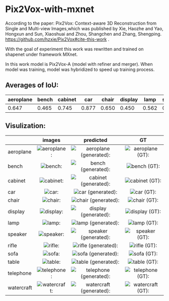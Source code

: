 # Pix2Vox-with-mxnet
According to the paper: Pix2Vox: Context-aware 3D Reconstruction from Single and Multi-view Images,which was published by Xie, Haozhe and Yao, Hongxun and Sun, Xiaoshuai and Zhou, Shangchen and Zhang, Shengping. https://github.com/hzxie/Pix2Vox#cite-this-work .

With the goal of experiment this work was rewritten and trained on shapenet under framework MXnet.

In this work model is Pix2Vox-A (model with refiner and merger).
When model was training, model was hybridized to speed up training process.

## Averages of IoU:
aeroplane | bench | cabinet | car | chair | display | lamp | speaker | rifle | sofa | table | telephone | watercraft | average
------------ | -------------| -------------| -------------| -------------| -------------| -------------| -------------| -------------| -------------| -------------| -------------| -------------| -------------
0.647 | 0.465 | 0.745 | 0.877 | 0.650 | 0.450 | 0.562 | 0.746 | 0.522 | 0.702 | 0.540 | 0.717 | 0.559 | 0.629

## Visulization:
|          | images | predicted | GT  |
|----------|:----:|:---:|:---:|
aeroplane | ![aeroplane:](https://github.com/huzhouxiang/Pix2Vox-with-mxnet/blob/master/visualized%20results%20of%20prediction/aeroplane/00.png)| ![aeroplane (generated):](https://github.com/huzhouxiang/Pix2Vox-with-mxnet/blob/master/visualized%20results%20of%20prediction/aeroplane/voxels-000011.png)| ![aeroplane (GT):](https://github.com/huzhouxiang/Pix2Vox-with-mxnet/blob/master/visualized%20results%20of%20prediction/aeroplane/voxels-000022.png)|
bench | ![bench:](https://github.com/huzhouxiang/Pix2Vox-with-mxnet/blob/master/visualized%20results%20of%20prediction/bench/00.png)| ![bench (generated):](https://github.com/huzhouxiang/Pix2Vox-with-mxnet/blob/master/visualized%20results%20of%20prediction/bench/voxels-000011.png)| ![bench (GT):](https://github.com/huzhouxiang/Pix2Vox-with-mxnet/blob/master/visualized%20results%20of%20prediction/bench/voxels-000022.png)|
cabinet | ![cabinet:](https://github.com/huzhouxiang/Pix2Vox-with-mxnet/blob/master/visualized%20results%20of%20prediction/cabinet/00.png)| ![cabinet (generated):](https://github.com/huzhouxiang/Pix2Vox-with-mxnet/blob/master/visualized%20results%20of%20prediction/cabinet/voxels-000011.png)| ![cabinet (GT):](https://github.com/huzhouxiang/Pix2Vox-with-mxnet/blob/master/visualized%20results%20of%20prediction/cabinet/voxels-000022.png)|
car | ![car:](https://github.com/huzhouxiang/Pix2Vox-with-mxnet/blob/master/visualized%20results%20of%20prediction/car/00.png)| ![car (generated):](https://github.com/huzhouxiang/Pix2Vox-with-mxnet/blob/master/visualized%20results%20of%20prediction/car/voxels-000011.png)| ![car (GT):](https://github.com/huzhouxiang/Pix2Vox-with-mxnet/blob/master/visualized%20results%20of%20prediction/car/voxels-000022.png)|
chair | ![chair:](https://github.com/huzhouxiang/Pix2Vox-with-mxnet/blob/master/visualized%20results%20of%20prediction/chair/00.png)| ![chair (generated):](https://github.com/huzhouxiang/Pix2Vox-with-mxnet/blob/master/visualized%20results%20of%20prediction/chair/voxels-000011.png)| ![chair (GT):](https://github.com/huzhouxiang/Pix2Vox-with-mxnet/blob/master/visualized%20results%20of%20prediction/chair/voxels-000022.png)|
display | ![display:](https://github.com/huzhouxiang/Pix2Vox-with-mxnet/blob/master/visualized%20results%20of%20prediction/display/00.png)| ![display (generated):](https://github.com/huzhouxiang/Pix2Vox-with-mxnet/blob/master/visualized%20results%20of%20prediction/display/voxels-000011.png)| ![display (GT):](https://github.com/huzhouxiang/Pix2Vox-with-mxnet/blob/master/visualized%20results%20of%20prediction/display/voxels-000022.png)|
lamp | ![lamp:](https://github.com/huzhouxiang/Pix2Vox-with-mxnet/blob/master/visualized%20results%20of%20prediction/lamp/00.png)| ![lamp (generated):](https://github.com/huzhouxiang/Pix2Vox-with-mxnet/blob/master/visualized%20results%20of%20prediction/lamp/voxels-000011.png)| ![lamp (GT):](https://github.com/huzhouxiang/Pix2Vox-with-mxnet/blob/master/visualized%20results%20of%20prediction/lamp/voxels-000022.png)|
speaker | ![speaker:](https://github.com/huzhouxiang/Pix2Vox-with-mxnet/blob/master/visualized%20results%20of%20prediction/speaker/00.png)| ![speaker (generated):](https://github.com/huzhouxiang/Pix2Vox-with-mxnet/blob/master/visualized%20results%20of%20prediction/speaker/voxels-000011.png)| ![speaker (GT):](https://github.com/huzhouxiang/Pix2Vox-with-mxnet/blob/master/visualized%20results%20of%20prediction/speaker/voxels-000022.png)|
rifle | ![rifle:](https://github.com/huzhouxiang/Pix2Vox-with-mxnet/blob/master/visualized%20results%20of%20prediction/rifle/00.png)| ![rifle (generated):](https://github.com/huzhouxiang/Pix2Vox-with-mxnet/blob/master/visualized%20results%20of%20prediction/rifle/voxels-000011.png)| ![rifle (GT):](https://github.com/huzhouxiang/Pix2Vox-with-mxnet/blob/master/visualized%20results%20of%20prediction/rifle/voxels-000022.png)|
sofa | ![sofa:](https://github.com/huzhouxiang/Pix2Vox-with-mxnet/blob/master/visualized%20results%20of%20prediction/sofa/11.png)| ![sofa (generated):](https://github.com/huzhouxiang/Pix2Vox-with-mxnet/blob/master/visualized%20results%20of%20prediction/sofa/voxels-000011.png)| ![sofa (GT):](https://github.com/huzhouxiang/Pix2Vox-with-mxnet/blob/master/visualized%20results%20of%20prediction/sofa/voxels-000022.png)|
table | ![table:](https://github.com/huzhouxiang/Pix2Vox-with-mxnet/blob/master/visualized%20results%20of%20prediction/table/00.png)| ![table (generated):](https://github.com/huzhouxiang/Pix2Vox-with-mxnet/blob/master/visualized%20results%20of%20prediction/table/voxels-000011.png)| ![table (GT):](https://github.com/huzhouxiang/Pix2Vox-with-mxnet/blob/master/visualized%20results%20of%20prediction/table/voxels-000022.png)|
telephone | ![telephone:](https://github.com/huzhouxiang/Pix2Vox-with-mxnet/blob/master/visualized%20results%20of%20prediction/telephone/00.png)| ![telephone (generated):](https://github.com/huzhouxiang/Pix2Vox-with-mxnet/blob/master/visualized%20results%20of%20prediction/telephone/voxels-000011.png)| ![telephone (GT):](https://github.com/huzhouxiang/Pix2Vox-with-mxnet/blob/master/visualized%20results%20of%20prediction/telephone/voxels-000022.png)|
watercraft | ![watercraft:](https://github.com/huzhouxiang/Pix2Vox-with-mxnet/blob/master/visualized%20results%20of%20prediction/watercraft/00.png)| ![watercraft (generated):](https://github.com/huzhouxiang/Pix2Vox-with-mxnet/blob/master/visualized%20results%20of%20prediction/watercraft/voxels-000011.png)| ![watercraft (GT):](https://github.com/huzhouxiang/Pix2Vox-with-mxnet/blob/master/visualized%20results%20of%20prediction/watercraft/voxels-000022.png)|
